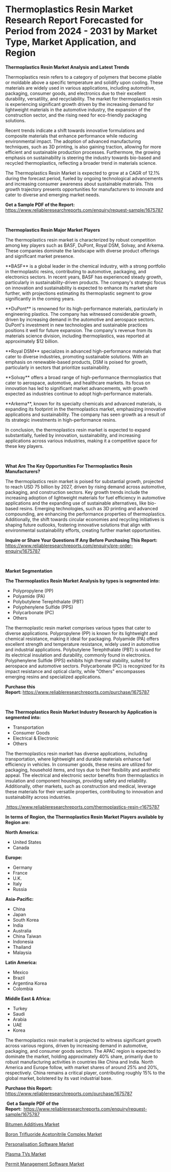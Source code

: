 <p><h1>Thermoplastics Resin Market Research Report Forecasted for Period from 2024 -  2031 by Market Type, Market Application, and Region</h1></p><p><strong>Thermoplastics Resin Market Analysis and Latest Trends</strong></p>
<p><p>Thermoplastics resin refers to a category of polymers that become pliable or moldable above a specific temperature and solidify upon cooling. These materials are widely used in various applications, including automotive, packaging, consumer goods, and electronics due to their excellent durability, versatility, and recyclability. The market for thermoplastics resin is experiencing significant growth driven by the increasing demand for lightweight materials in the automotive industry, the expansion of the construction sector, and the rising need for eco-friendly packaging solutions.</p><p>Recent trends indicate a shift towards innovative formulations and composite materials that enhance performance while reducing environmental impact. The adoption of advanced manufacturing techniques, such as 3D printing, is also gaining traction, allowing for more efficient and sustainable production processes. Furthermore, the growing emphasis on sustainability is steering the industry towards bio-based and recycled thermoplastics, reflecting a broader trend in materials science.</p><p>The Thermoplastics Resin Market is expected to grow at a CAGR of 12.1% during the forecast period, fueled by ongoing technological advancements and increasing consumer awareness about sustainable materials. This growth trajectory presents opportunities for manufacturers to innovate and cater to diverse and emerging market needs.</p></p>
<p><strong>Get a Sample PDF of the Report:&nbsp;</strong> <a href="https://www.reliableresearchreports.com/enquiry/request-sample/1675787?utm_campaign=40&utm_medium=2&utm_source=Github&utm_content=ia&utm_term=15112024&utm_id=thermoplastics-resin">https://www.reliableresearchreports.com/enquiry/request-sample/1675787</a></p>
<p>&nbsp;</p>
<p><strong>Thermoplastics Resin Major Market Players</strong></p>
<p><p>The thermoplastics resin market is characterized by robust competition among key players such as BASF, DuPont, Royal DSM, Solvay, and Arkema. These companies dominate the landscape with diverse product offerings and significant market presence.</p><p>**BASF** is a global leader in the chemical industry, with a strong portfolio in thermoplastic resins, contributing to automotive, packaging, and electronics sectors. In recent years, BASF has experienced steady growth, particularly in sustainability-driven products. The company's strategic focus on innovation and sustainability is expected to enhance its market share further, with projections estimating its thermoplastic segment to grow significantly in the coming years.</p><p>**DuPont** is renowned for its high-performance materials, particularly in engineering plastics. The company has witnessed considerable growth, driven by increasing demand in the automotive and aerospace sectors. DuPont's investment in new technologies and sustainable practices positions it well for future expansion. The company's revenue from its materials science division, including thermoplastics, was reported at approximately $12 billion.</p><p>**Royal DSM** specializes in advanced high-performance materials that cater to diverse industries, promoting sustainable solutions. With an emphasis on renewable-based products, DSM is poised for growth, particularly in sectors that prioritize sustainability. </p><p>**Solvay** offers a broad range of high-performance thermoplastics that cater to aerospace, automotive, and healthcare markets. Its focus on innovation has led to significant market advancements, with growth expected as industries continue to adopt high-performance materials.</p><p>**Arkema**, known for its specialty chemicals and advanced materials, is expanding its footprint in the thermoplastics market, emphasizing innovative applications and sustainability. The company has seen growth as a result of its strategic investments in high-performance resins.</p><p>In conclusion, the thermoplastics resin market is expected to expand substantially, fueled by innovation, sustainability, and increasing applications across various industries, making it a competitive space for these key players.</p></p>
<p>&nbsp;</p>
<p><strong>What Are The Key Opportunities For Thermoplastics Resin Manufacturers?</strong></p>
<p><p>The thermoplastics resin market is poised for substantial growth, projected to reach USD 75 billion by 2027, driven by rising demand across automotive, packaging, and construction sectors. Key growth trends include the increasing adoption of lightweight materials for fuel efficiency in automotive applications and the expanding use of sustainable alternatives, like bio-based resins. Emerging technologies, such as 3D printing and advanced compounding, are enhancing the performance properties of thermoplastics. Additionally, the shift towards circular economies and recycling initiatives is shaping future outlooks, fostering innovative solutions that align with environmental sustainability efforts, creating further market opportunities.</p></p>
<p><strong>Inquire or Share Your Questions If Any Before Purchasing This Report:</strong> <a href="https://www.reliableresearchreports.com/enquiry/pre-order-enquiry/1675787?utm_campaign=40&utm_medium=2&utm_source=Github&utm_content=ia&utm_term=15112024&utm_id=thermoplastics-resin">https://www.reliableresearchreports.com/enquiry/pre-order-enquiry/1675787</a></p>
<p>&nbsp;</p>
<p><strong>Market Segmentation</strong></p>
<p><strong>The Thermoplastics Resin Market Analysis by types is segmented into:</strong></p>
<p><ul><li>Polypropylene (PP)</li><li>Polyamide (PA)</li><li>Polybutylene Terephthalate (PBT)</li><li>Polyphenylene Sulfide (PPS)</li><li>Polycarbonate (PC)</li><li>Others</li></ul></p>
<p><p>The thermoplastic resin market comprises various types that cater to diverse applications. Polypropylene (PP) is known for its lightweight and chemical resistance, making it ideal for packaging. Polyamide (PA) offers excellent strength and temperature resistance, widely used in automotive and industrial applications. Polybutylene Terephthalate (PBT) is valued for its electrical insulation and durability, commonly found in electronics. Polyphenylene Sulfide (PPS) exhibits high thermal stability, suited for aerospace and automotive sectors. Polycarbonate (PC) is recognized for its impact resistance and optical clarity, while "Others" encompasses emerging resins and specialized applications.</p></p>
<p><strong>Purchase this Report:&nbsp;</strong><a href="https://www.reliableresearchreports.com/purchase/1675787?utm_campaign=40&utm_medium=2&utm_source=Github&utm_content=ia&utm_term=15112024&utm_id=thermoplastics-resin">https://www.reliableresearchreports.com/purchase/1675787</a></p>
<p>&nbsp;</p>
<p><strong>The Thermoplastics Resin Market Industry Research by Application is segmented into:</strong></p>
<p><ul><li>Transportation</li><li>Consumer Goods</li><li>Electrical & Electronic</li><li>Others</li></ul></p>
<p><p>The thermoplastics resin market has diverse applications, including transportation, where lightweight and durable materials enhance fuel efficiency in vehicles. In consumer goods, these resins are utilized for packaging, household items, and toys due to their flexibility and aesthetic appeal. The electrical and electronic sector benefits from thermoplastics in insulation and component housings, providing safety and reliability. Additionally, other markets, such as construction and medical, leverage these materials for their versatile properties, contributing to innovation and sustainability across industries.</p></p>
<p><a href="https://www.reliableresearchreports.com/thermoplastics-resin-r1675787?utm_campaign=40&utm_medium=2&utm_source=Github&utm_content=ia&utm_term=15112024&utm_id=thermoplastics-resin">&nbsp;https://www.reliableresearchreports.com/thermoplastics-resin-r1675787</a></p>
<p><strong>In terms of Region, the Thermoplastics Resin Market Players available by Region are:</strong></p>
<p>
    <p> <strong> North America: </strong>
        <ul>
            <li>United States</li>
            <li>Canada</li>
        </ul>
        </p> 
    <p> <strong> Europe: </strong>
        <ul>
            <li>Germany</li>
            <li>France</li>
            <li>U.K.</li>
            <li>Italy</li>
            <li>Russia</li>
        </ul>
        </p> 
    <p> <strong> Asia-Pacific: </strong>
        <ul>
            <li>China</li>
            <li>Japan</li>
            <li>South Korea</li>
            <li>India</li>
            <li>Australia</li>
            <li>China Taiwan</li>
            <li>Indonesia</li>
            <li>Thailand</li>
            <li>Malaysia</li>
        </ul>
        </p> 
    <p> <strong> Latin America: </strong>
        <ul>
            <li>Mexico</li>
            <li>Brazil</li>
            <li>Argentina Korea</li>
            <li>Colombia</li>
        </ul>
        </p> 
    <p> <strong> Middle East & Africa: </strong>
        <ul>
            <li>Turkey</li>
            <li>Saudi</li>
            <li>Arabia</li>
            <li>UAE</li>
            <li>Korea</li>
        </ul>
    </p>
    </p>
<p><p>The thermoplastics resin market is projected to witness significant growth across various regions, driven by increasing demand in automotive, packaging, and consumer goods sectors. The APAC region is expected to dominate the market, holding approximately 40% share, primarily due to robust manufacturing activities in countries like China and India. North America and Europe follow, with market shares of around 25% and 20%, respectively. China remains a critical player, contributing roughly 15% to the global market, bolstered by its vast industrial base.</p></p>
<p><strong>Purchase this Report: </strong><a href="https://www.reliableresearchreports.com/purchase/1675787?utm_campaign=40&utm_medium=2&utm_source=Github&utm_content=ia&utm_term=15112024&utm_id=thermoplastics-resin">https://www.reliableresearchreports.com/purchase/1675787</a></p>
<p>&nbsp;<strong>Get a Sample PDF of the Report:&nbsp;&nbsp;</strong><a href="https://www.reliableresearchreports.com/enquiry/request-sample/1675787?utm_campaign=40&utm_medium=2&utm_source=Github&utm_content=ia&utm_term=15112024&utm_id=thermoplastics-resin">https://www.reliableresearchreports.com/enquiry/request-sample/1675787</a></p>
<p><strong></strong></p>
<p><p><a href="https://github.com/DixieGrimes/Market-Research-Report-List-1/blob/main/bitumen-additives-market.md?utm_campaign=40&utm_medium=2&utm_source=Github&utm_content=ia&utm_term=15112024&utm_id=thermoplastics-resin">Bitumen Additives Market</a></p><p><a href="https://github.com/abbislposival/Market-Research-Report-List-1/blob/main/boron-trifluoride-acetonitrile-complex-market.md?utm_campaign=40&utm_medium=2&utm_source=Github&utm_content=ia&utm_term=15112024&utm_id=thermoplastics-resin">Boron Trifluoride Acetonitrile Complex Market</a></p><p><a href="https://issuu.com/reportprime-2/docs/personalisation-software-market-siz_2bf519fae8fb1f?utm_campaign=40&utm_medium=2&utm_source=Github&utm_content=ia&utm_term=15112024&utm_id=thermoplastics-resin">Personalisation Software Market</a></p><p><a href="https://www.linkedin.com/pulse/plasma-tvs-market-outlook-complete-industry-analysis-jv0vc?utm_campaign=40&utm_medium=2&utm_source=Github&utm_content=ia&utm_term=15112024&utm_id=thermoplastics-resin">Plasma TVs Market</a></p><p><a href="https://issuu.com/reportprime-2/docs/permit-management-software-market-s_9c0308901c6f4c?utm_campaign=40&utm_medium=2&utm_source=Github&utm_content=ia&utm_term=15112024&utm_id=thermoplastics-resin">Permit Management Software Market</a></p></p>